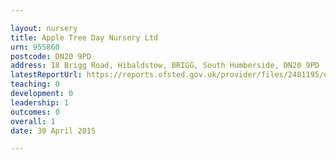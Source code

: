 ```yaml
---

layout: nursery
title: Apple Tree Day Nursery Ltd
urn: 955860
postcode: DN20 9PD
address: 18 Brigg Road, Hibaldstow, BRIGG, South Humberside, DN20 9PD
latestReportUrl: https://reports.ofsted.gov.uk/provider/files/2481195/urn/955860.pdf
teaching: 0
development: 0
leadership: 1
outcomes: 0
overall: 1
date: 30 April 2015

---
```

